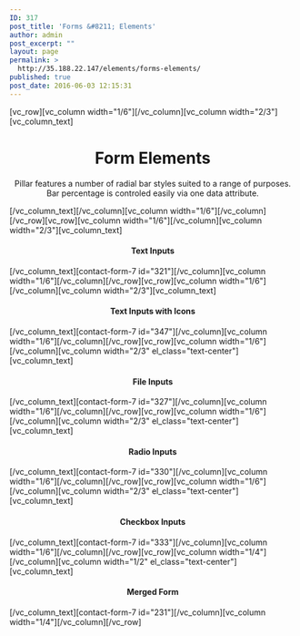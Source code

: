 ```yaml
---
ID: 317
post_title: 'Forms &#8211; Elements'
author: admin
post_excerpt: ""
layout: page
permalink: >
  http://35.188.22.147/elements/forms-elements/
published: true
post_date: 2016-06-03 12:15:31
---
```

[vc_row][vc_column width="1/6"][/vc_column][vc_column width="2/3"][vc_column_text]
<h1 style="text-align: center;">Form Elements</h1>
<p class="lead" style="text-align: center;">Pillar features a number of radial bar styles suited to a range of purposes. Bar percentage is controled easily via one data attribute.</p>
[/vc_column_text][/vc_column][vc_column width="1/6"][/vc_column][/vc_row][vc_row][vc_column width="1/6"][/vc_column][vc_column width="2/3"][vc_column_text]
<h4 style="text-align: center;">Text Inputs</h4>
[/vc_column_text][contact-form-7 id="321"][/vc_column][vc_column width="1/6"][/vc_column][/vc_row][vc_row][vc_column width="1/6"][/vc_column][vc_column width="2/3"][vc_column_text]
<h4 style="text-align: center;">Text Inputs with Icons</h4>
[/vc_column_text][contact-form-7 id="347"][/vc_column][vc_column width="1/6"][/vc_column][/vc_row][vc_row][vc_column width="1/6"][/vc_column][vc_column width="2/3" el_class="text-center"][vc_column_text]
<h4 style="text-align: center;">File Inputs</h4>
[/vc_column_text][contact-form-7 id="327"][/vc_column][vc_column width="1/6"][/vc_column][/vc_row][vc_row][vc_column width="1/6"][/vc_column][vc_column width="2/3" el_class="text-center"][vc_column_text]
<h4 style="text-align: center;">Radio Inputs</h4>
[/vc_column_text][contact-form-7 id="330"][/vc_column][vc_column width="1/6"][/vc_column][/vc_row][vc_row][vc_column width="1/6"][/vc_column][vc_column width="2/3" el_class="text-center"][vc_column_text]
<h4 style="text-align: center;">Checkbox Inputs</h4>
[/vc_column_text][contact-form-7 id="333"][/vc_column][vc_column width="1/6"][/vc_column][/vc_row][vc_row][vc_column width="1/4"][/vc_column][vc_column width="1/2" el_class="text-center"][vc_column_text]
<h4 style="text-align: center;">Merged Form</h4>
[/vc_column_text][contact-form-7 id="231"][/vc_column][vc_column width="1/4"][/vc_column][/vc_row]